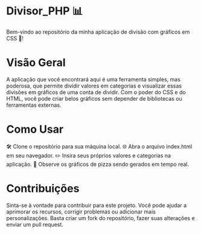 # Divisor_PHP 📊

Bem-vindo ao repositório da minha aplicação de divisão com gráficos em CSS 🎨!

# Visão Geral

A aplicação que você encontrará aqui é uma ferramenta simples, mas poderosa, que permite dividir valores em categorias e visualizar essas divisões em gráficos de uma conta de dividir. Com o poder do CSS e do HTML, você pode criar belos gráficos sem depender de bibliotecas ou ferramentas externas.

# Como Usar

🛠️ Clone o repositório para sua máquina local.
🌐 Abra o arquivo index.html em seu navegador.
✏️ Insira seus próprios valores e categorias na aplicação.
👀 Observe os gráficos de pizza sendo gerados em tempo real.

# Contribuições

Sinta-se à vontade para contribuir para este projeto. Você pode ajudar a aprimorar os recursos, corrigir problemas ou adicionar mais personalizações. Basta criar um fork do repositório, fazer suas alterações e enviar um pull request.
